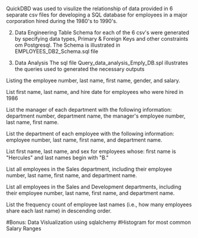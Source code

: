 QuickDBD was used to visulize the relationship of data provided in 6 separate csv files for developing a SQL database for employees in a major corporation hired during the 1980's to 1990's. 

2. Data Engineering
Table Schema for each of the 6 csv's were generated by specifying data types, Primary & Foreign Keys and other constraints om Postgresql. The Schema is illustrated in EMPLOYEES_DB2_Schema.sql file

3. Data Analysis
The sql file Query_data_analysis_Emply_DB.spl illustrates the queries used to generated the necessary outputs

Listing the employee number, last name, first name, gender, and salary. 

List first name, last name, and hire date for employees who were hired in 1986 

List the manager of each department with the following information: department number, department name, the manager's employee number, last name, first name. 

List the department of each employee with the following information: employee number, last name, first name, and department name. 

List first name, last name, and sex for employees whose: first name is "Hercules" and last names begin with "B." 

List all employees in the Sales department, including their employee number, last name, first name, and department name. 

List all employees in the Sales and Development departments, including their employee number, last name, first name, and department name. 

List the frequency count of employee last names (i.e., how many employees share each last name) in descending order. 

#Bonus: Data Vislualization using sqlalchemy #Histogram for most common Salary Ranges 

